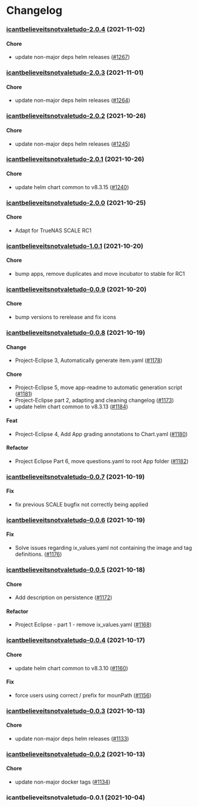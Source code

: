 # Changelog<br>


<a name="icantbelieveitsnotvaletudo-2.0.4"></a>
### [icantbelieveitsnotvaletudo-2.0.4](https://github.com/truecharts/apps/compare/icantbelieveitsnotvaletudo-2.0.3...icantbelieveitsnotvaletudo-2.0.4) (2021-11-02)

#### Chore

* update non-major deps helm releases ([#1267](https://github.com/truecharts/apps/issues/1267))



<a name="icantbelieveitsnotvaletudo-2.0.3"></a>
### [icantbelieveitsnotvaletudo-2.0.3](https://github.com/truecharts/apps/compare/icantbelieveitsnotvaletudo-2.0.2...icantbelieveitsnotvaletudo-2.0.3) (2021-11-01)

#### Chore

* update non-major deps helm releases ([#1264](https://github.com/truecharts/apps/issues/1264))



<a name="icantbelieveitsnotvaletudo-2.0.2"></a>
### [icantbelieveitsnotvaletudo-2.0.2](https://github.com/truecharts/apps/compare/icantbelieveitsnotvaletudo-2.0.1...icantbelieveitsnotvaletudo-2.0.2) (2021-10-26)

#### Chore

* update non-major deps helm releases ([#1245](https://github.com/truecharts/apps/issues/1245))



<a name="icantbelieveitsnotvaletudo-2.0.1"></a>
### [icantbelieveitsnotvaletudo-2.0.1](https://github.com/truecharts/apps/compare/icantbelieveitsnotvaletudo-2.0.0...icantbelieveitsnotvaletudo-2.0.1) (2021-10-26)

#### Chore

* update helm chart common to v8.3.15 ([#1240](https://github.com/truecharts/apps/issues/1240))



<a name="icantbelieveitsnotvaletudo-2.0.0"></a>
### [icantbelieveitsnotvaletudo-2.0.0](https://github.com/truecharts/apps/compare/icantbelieveitsnotvaletudo-1.0.1...icantbelieveitsnotvaletudo-2.0.0) (2021-10-25)

#### Chore

* Adapt for TrueNAS SCALE RC1



<a name="icantbelieveitsnotvaletudo-1.0.1"></a>
### [icantbelieveitsnotvaletudo-1.0.1](https://github.com/truecharts/apps/compare/icantbelieveitsnotvaletudo-0.0.11...icantbelieveitsnotvaletudo-1.0.1) (2021-10-20)

#### Chore

* bump apps, remove duplicates and move incubator to stable for RC1



<a name="icantbelieveitsnotvaletudo-0.0.9"></a>
### [icantbelieveitsnotvaletudo-0.0.9](https://github.com/truecharts/apps/compare/icantbelieveitsnotvaletudo-0.0.8...icantbelieveitsnotvaletudo-0.0.9) (2021-10-20)

#### Chore

* bump versions to rerelease and fix icons



<a name="icantbelieveitsnotvaletudo-0.0.8"></a>
### [icantbelieveitsnotvaletudo-0.0.8](https://github.com/truecharts/apps/compare/icantbelieveitsnotvaletudo-0.0.7...icantbelieveitsnotvaletudo-0.0.8) (2021-10-19)

#### Change

* Project-Eclipse 3, Automatically generate item.yaml ([#1178](https://github.com/truecharts/apps/issues/1178))

#### Chore

* Project-Eclipse 5, move app-readme to automatic generation script ([#1181](https://github.com/truecharts/apps/issues/1181))
* Project-Eclipse part 2, adapting and cleaning changelog ([#1173](https://github.com/truecharts/apps/issues/1173))
* update helm chart common to v8.3.13 ([#1184](https://github.com/truecharts/apps/issues/1184))

#### Feat

* Project-Eclipse 4, Add App grading annotations to Chart.yaml ([#1180](https://github.com/truecharts/apps/issues/1180))

#### Refactor

* Project Eclipse Part 6, move questions.yaml to root App folder ([#1182](https://github.com/truecharts/apps/issues/1182))



<a name="icantbelieveitsnotvaletudo-0.0.7"></a>
### [icantbelieveitsnotvaletudo-0.0.7](https://github.com/truecharts/apps/compare/icantbelieveitsnotvaletudo-0.0.6...icantbelieveitsnotvaletudo-0.0.7) (2021-10-19)

#### Fix

* fix previous SCALE bugfix not correctly being applied



<a name="icantbelieveitsnotvaletudo-0.0.6"></a>
### [icantbelieveitsnotvaletudo-0.0.6](https://github.com/truecharts/apps/compare/icantbelieveitsnotvaletudo-0.0.5...icantbelieveitsnotvaletudo-0.0.6) (2021-10-19)

#### Fix

* Solve issues regarding ix_values.yaml not containing the image and tag definitions. ([#1176](https://github.com/truecharts/apps/issues/1176))



<a name="icantbelieveitsnotvaletudo-0.0.5"></a>
### [icantbelieveitsnotvaletudo-0.0.5](https://github.com/truecharts/apps/compare/icantbelieveitsnotvaletudo-0.0.4...icantbelieveitsnotvaletudo-0.0.5) (2021-10-18)

#### Chore

* Add description on persistence ([#1172](https://github.com/truecharts/apps/issues/1172))

#### Refactor

* Project Eclipse - part 1 - remove ix_values.yaml ([#1168](https://github.com/truecharts/apps/issues/1168))



<a name="icantbelieveitsnotvaletudo-0.0.4"></a>
### [icantbelieveitsnotvaletudo-0.0.4](https://github.com/truecharts/apps/compare/icantbelieveitsnotvaletudo-0.0.3...icantbelieveitsnotvaletudo-0.0.4) (2021-10-17)

#### Chore

* update helm chart common to v8.3.10 ([#1160](https://github.com/truecharts/apps/issues/1160))

#### Fix

* force users using correct / prefix for mounPath ([#1156](https://github.com/truecharts/apps/issues/1156))



<a name="icantbelieveitsnotvaletudo-0.0.3"></a>
### [icantbelieveitsnotvaletudo-0.0.3](https://github.com/truecharts/apps/compare/icantbelieveitsnotvaletudo-0.0.2...icantbelieveitsnotvaletudo-0.0.3) (2021-10-13)

#### Chore

* update non-major deps helm releases ([#1133](https://github.com/truecharts/apps/issues/1133))



<a name="icantbelieveitsnotvaletudo-0.0.2"></a>
### [icantbelieveitsnotvaletudo-0.0.2](https://github.com/truecharts/apps/compare/icantbelieveitsnotvaletudo-0.0.1...icantbelieveitsnotvaletudo-0.0.2) (2021-10-13)

#### Chore

* update non-major docker tags ([#1134](https://github.com/truecharts/apps/issues/1134))



<a name="icantbelieveitsnotvaletudo-0.0.1"></a>
### icantbelieveitsnotvaletudo-0.0.1 (2021-10-04)
